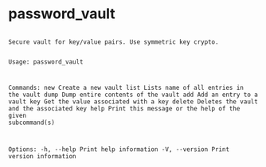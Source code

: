 # password_vault
<code>
Secure vault for key/value pairs. Use symmetric key crypto.

Usage: password_vault <COMMAND>

Commands:
  new     Create a new vault
  list    Lists name of all entries in the vault
  dump    Dump entire contents of the vault
  add     Add an entry to a vault
  key     Get the value associated with a key
  delete  Deletes the vault and the associated key
  help    Print this message or the help of the given subcommand(s)

Options:
  -h, --help     Print help information
  -V, --version  Print version information
  </code>
